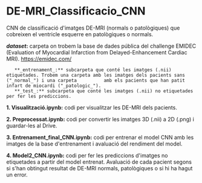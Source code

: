 # DE-MRI_Classificacio_CNN
CNN de classificació d'imatges DE-MRI (normals o patològiques) que cobreixen el ventricle esquerre en patològiques o normals. 

  **_dataset_:** carpeta on trobem la base de dades pública del challenge EMIDEC (Evaluation of Myocardial Infarction from Delayed-Enhancement Cardiac MRI).
  https://emidec.com/
  
       **_entrenament_:** subcarpeta que conté les imatges (.nii) etiquetades. Trobem una carpeta amb les imatges dels pacients sans ("_normal_") i una carpeta          amb els pacients que han patit infart de miocardi ("_patologic_").
       **_test_:** subcarpeta que conté les imatges (.nii) no etiquetades per fer les prediccions.
       

  **1. Visualització.ipynb:** codi per visualitzar les DE-MRI dels pacients.
  
  **2. Preprocessat.ipynb:** codi per convertir les imatges 3D (.nii) a 2D (.png) i guardar-les al Drive. 
  
  **3. Entrenament_final_CNN.ipynb:** codi per entrenar el model CNN amb les imatges de la base d'entrenament i avaluació del rendiment del model. 
  
  **4. Model2_CNN.ipynb:** codi per fer les prediccions d'imatges no etiquetades a partir del model entrenat. Avaluació de cada pacient segons si s'han obtingut        resultat de DE-MRI normals, patològiques o si hi ha hagut un error.  

